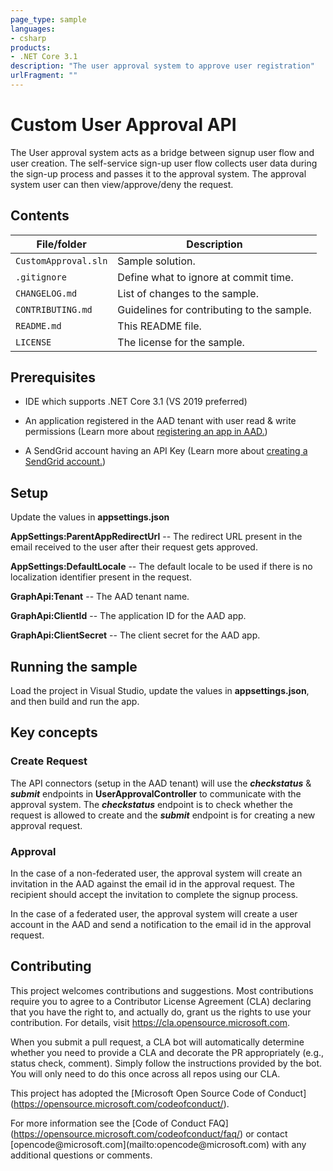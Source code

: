 ```yaml
---
page_type: sample
languages:
- csharp
products:
- .NET Core 3.1
description: "The user approval system to approve user registration"
urlFragment: ""
---
```


# Custom User Approval API

The User approval system acts as a bridge between signup user flow and user creation. The self-service sign-up user flow collects user data during the sign-up process and passes it to the approval system. The approval system user can then view/approve/deny the request.

## Contents

| File/folder         | Description                                |
|---------------------|--------------------------------------------|
| `CustomApproval.sln`| Sample solution.                           |
| `.gitignore`        | Define what to ignore at commit time.      |
| `CHANGELOG.md`      | List of changes to the sample.             |
| `CONTRIBUTING.md`   | Guidelines for contributing to the sample. |
| `README.md`         | This README file.                          |
| `LICENSE`           | The license for the sample.                |

## Prerequisites

-   IDE which supports .NET Core 3.1 (VS 2019 preferred)

-   An application registered in the AAD tenant with user read & write permissions (Learn more about [registering an app in AAD.])

-   A SendGrid account having an API Key (Learn more about [creating a SendGrid account.])

## Setup

Update the values in **appsettings.json**

**AppSettings:ParentAppRedirectUrl** -- The redirect URL present in the email received to the user after their request gets approved.

**AppSettings:DefaultLocale** -- The default locale to be used if there is no localization identifier present in the request.

**GraphApi:Tenant** -- The AAD tenant name.

**GraphApi:ClientId** -- The application ID for the AAD app.

**GraphApi:ClientSecret** -- The client secret for the AAD app.

## Running the sample

Load the project in Visual Studio, update the values in **appsettings.json**, and then build and run the app.

## Key concepts

### Create Request

The API connectors (setup in the AAD tenant) will use the ***checkstatus*** & ***submit*** endpoints in **UserApprovalController** to communicate with the approval system. The ***checkstatus*** endpoint is to check whether the request is allowed to create and the ***submit*** endpoint is for creating a new approval request.

### Approval
In the case of a non-federated user, the approval system will create an invitation in the AAD against the email id in the approval request. The recipient should accept the invitation to complete the signup process.

In the case of a federated user, the approval system will create a user account in the AAD and send a notification to the email id in the approval request.

Contributing
------------

This project welcomes contributions and suggestions. Most contributions require you to agree to a Contributor License Agreement (CLA) declaring that you have the right to, and actually do, grant us the rights to use your contribution. For details, visit https://cla.opensource.microsoft.com.

When you submit a pull request, a CLA bot will automatically determine whether you need to provide a CLA and decorate the PR appropriately (e.g., status check, comment). Simply follow the instructions provided by the bot. You will only need to do this once across all repos using our CLA.

This project has adopted the \[Microsoft Open Source Code of Conduct\] (https://opensource.microsoft.com/codeofconduct/).

For more information see the \[Code of Conduct FAQ\] (https://opensource.microsoft.com/codeofconduct/faq/) or contact \[opencode\@microsoft.com\](mailto:opencode\@microsoft.com) with any additional questions or comments.

  [registering an app in AAD.]: https://docs.microsoft.com/en-us/azure/active-directory/develop/quickstart-register-app
  [creating a SendGrid account.]: https://docs.microsoft.com/en-us/azure/sendgrid-dotnet-how-to-send-email#create-a-sendgrid-account
